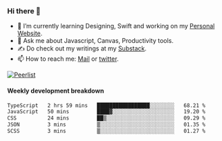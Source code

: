 ### Hi there 👋

- 🌱 I’m currently learning Designing, Swift and working on my [Personal Website](https://vaishak.de/).
- 💬 Ask me about Javascript, Canvas,  Productivity tools. 
- :writing_hand: Do check out my writings at my [Substack](https://kvaishak.substack.com/).
- 📫 How to reach me: [Mail](mailto:vaishak.kaippanchery@gmail.com) or [twitter](https://twitter.com/kvaishark).

[![Peerlist](https://github-readme-badge.peerlist.io/api/vaishak?style=plastic)](https://peerlist.io/vaishak)

#### Weekly development breakdown

<!--START_SECTION:waka-->

```txt
TypeScript   2 hrs 59 mins   █████████████████░░░░░░░░   68.21 %
JavaScript   50 mins         ████▓░░░░░░░░░░░░░░░░░░░░   19.20 %
CSS          24 mins         ██▒░░░░░░░░░░░░░░░░░░░░░░   09.29 %
JSON         3 mins          ▒░░░░░░░░░░░░░░░░░░░░░░░░   01.35 %
SCSS         3 mins          ▒░░░░░░░░░░░░░░░░░░░░░░░░   01.27 %
```

<!--END_SECTION:waka-->
